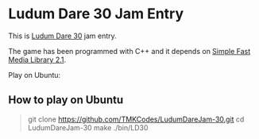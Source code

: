 Ludum Dare 30 Jam Entry
=======================

This is [Ludum Dare 30](http://www.ludumdare.com) jam entry. 

The game has been programmed with C++ and it depends on [Simple Fast Media Library 2.1](http://www.sfml-dev.org).

Play on Ubuntu:

How to play on Ubuntu
---------------------

> git clone https://github.com/TMKCodes/LudumDareJam-30.git
> cd LudumDareJam-30
> make
> ./bin/LD30

